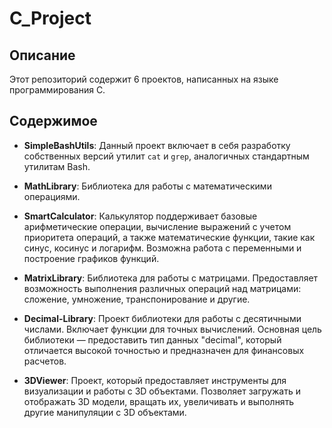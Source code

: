 # C_Project

## Описание

Этот репозиторий содержит 6 проектов, написанных на языке программирования C.

## Содержимое

- **SimpleBashUtils**:
  Данный проект включает в себя разработку собственных версий утилит `cat` и `grep`, аналогичных стандартным утилитам Bash.

- **MathLibrary**:
  Библиотека для работы с математическими операциями.

- **SmartCalculator**:
  Калькулятор поддерживает базовые арифметические операции, вычисление выражений с учетом приоритета операций, а также математические функции, такие как синус, косинус и логарифм. Возможна работа с переменными и построение графиков функций.

- **MatrixLibrary**:
  Библиотека для работы с матрицами. Предоставляет возможность выполнения различных операций над матрицами: сложение, умножение, транспонирование и другие.

- **Decimal-Library**:
  Проект библиотеки для работы с десятичными числами. Включает функции для точных вычислений. Основная цель библиотеки — предоставить тип данных "decimal", который отличается высокой точностью и предназначен для финансовых расчетов.
- **3DViewer**:
  Проект, который предоставляет инструменты для визуализации и работы с 3D объектами. Позволяет загружать и отображать 3D модели, вращать их, увеличивать и выполнять другие манипуляции с 3D объектами.

